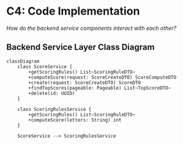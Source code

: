 # C4: Code Implementation

*How do the backend service components interact with each other?*

## Backend Service Layer Class Diagram

```mermaid
classDiagram
    class ScoreService {
        +getScoringRules() List~ScoringRuleDTO~
        +computeScore(request: ScoreCreateDTO) ScoreComputeDTO
        +create(request: ScoreCreateDTO) ScoreDTO
        +findTopScores(pageable: Pageable) List~TopScoreDTO~
        +delete(id: UUID)
    }

    class ScoringRulesService {
        +getScoringRules() List~ScoringRuleDTO~
        +computeScore(letters: String) int
    }

    ScoreService --> ScoringRulesService
```